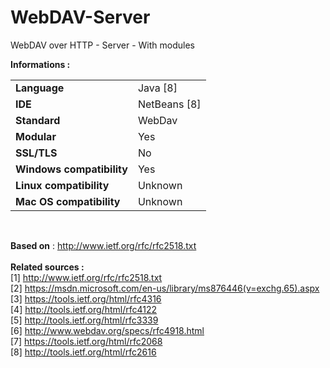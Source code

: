 # WebDAV-Server
WebDAV over HTTP - Server - With modules

<b>Informations :</b>
<table>
  <tr>
    <td><b>Language</b></td>
    <td>Java [8]</td>
  </tr>
  <tr>
    <td><b>IDE</b></td>
    <td>NetBeans [8]</td>
  </tr>
  <tr>
    <td><b>Standard</b></td>
    <td>WebDav</td>
  </tr>
  <tr>
    <td><b>Modular</b></td>
    <td>Yes</td>
  </tr>
  <tr>
    <td><b>SSL/TLS</b></td>
    <td>No</td>
  </tr>
  <tr>
    <td><b>Windows compatibility</b></td>
    <td>Yes</td>
  </tr>
  <tr>
    <td><b>Linux compatibility</b></td>
    <td>Unknown</td>
  </tr>
  <tr>
    <td><b>Mac OS compatibility</b></td>
    <td>Unknown</td>
  </tr>
</table>

<br>

<b>Based on</b> : http://www.ietf.org/rfc/rfc2518.txt
<br><br>
<b>Related sources : </b><br>
[1] http://www.ietf.org/rfc/rfc2518.txt<br>
[2] https://msdn.microsoft.com/en-us/library/ms876446(v=exchg.65).aspx<br>
[3] https://tools.ietf.org/html/rfc4316<br>
[4] http://tools.ietf.org/html/rfc4122<br>
[5] http://tools.ietf.org/html/rfc3339<br>
[6] http://www.webdav.org/specs/rfc4918.html<br>
[7] https://tools.ietf.org/html/rfc2068<br>
[8] http://tools.ietf.org/html/rfc2616<br>
